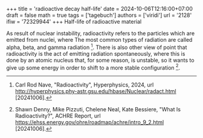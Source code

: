 +++
title = 'radioactive decay half-life'
date = 2024-10-06T12:16:00+07:00
draft = false
math = true
tags = ['tagebuch']
authors = ['viridi']
url = '2128'
ifiw = '72329944'
+++
Half-life of radioactive material<!--more-->

As result of nuclear instability, radioactivity refers to the particles which are emitted from nuclei, where The most common types of radiation are called alpha, beta, and gamma radiation [^nave_2024]. There is also other view of point that radioactivity is the act of emitting radiation spontaneously, where this is done by an atomic nucleus that, for some reason, is unstable, so it wants to give up some energy in order to shift to a more stable configuration [^denny_notdated].

[^denny_notdated]: Shawn Denny, Mike Pizzuti, Chelene Neal, Kate Bessiere, "What Is Radioactivity?", ACHRE Report, url https://ehss.energy.gov/ohre/roadmap/achre/intro_9_2.html [20241006].
[^nave_2024]: Carl Rod Nave, "Radioactivity", Hyperphysics, 2024, url http://hyperphysics.phy-astr.gsu.edu/hbase/Nuclear/radact.html [20241006].
